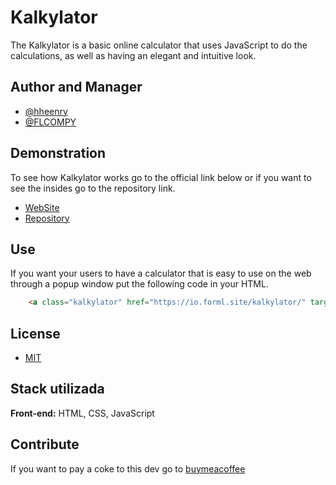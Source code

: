 
# Kalkylator

The Kalkylator is a basic online calculator that uses JavaScript to do the calculations, as well as having an elegant and intuitive look.


## Author and Manager

- [@hheenry](https://www.github.com/hheenry)
- [@FLCOMPY](https://www.github.com/FLCOMPY)


## Demonstration

To see how Kalkylator works go to the official link below or if you want to see the insides go to the repository link.

- [WebSite](https://io.forml.site/kalkylator/)
- [Repository](https://github.com/hheenry/kalkylator)


## Use

If you want your users to have a calculator that is easy to use on the web through a popup window put the following code in your HTML.

```html
    <a class="kalkylator" href="https://io.forml.site/kalkylator/" target="framename" onclick="window.open(this.href, this.target, 'width=333,height=555'); return false;">Calculator</a>
```


## License

- [MIT](https://choosealicense.com/licenses/mit/)


## Stack utilizada

**Front-end:** HTML, CSS, JavaScript


## Contribute

If you want to pay a coke to this dev go to [buymeacoffee](https://www.buymeacoffee.com/hheenry)
